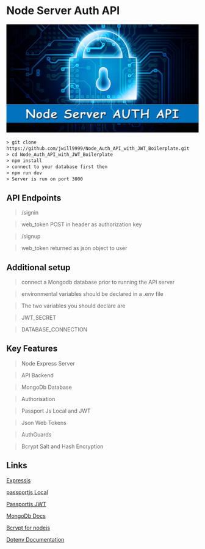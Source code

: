 # Node Server Auth API

<div align="center">
<img src="./assets/images/auth.png" />
</div>

```
> git clone https://github.com/jwill9999/Node_Auth_API_with_JWT_Boilerplate.git
> cd Node_Auth_API_with_JWT_Boilerplate
> npm install
> connect to your database first then
> npm run dev
> Server is run on port 3000
```
## API Endpoints

> /signin

> web_token POST in header as authorization key 

> /signup

> web_token returned as json object to user 


## Additional setup

> connect a Mongodb database prior to running the API server

> environmental variables should be declared in a .env file

> The two variables you should declare are

> JWT_SECRET

> DATABASE_CONNECTION



## Key Features

> Node Express Server

> API Backend

> MongoDb Database   

> Authorisation

> Passport Js Local and JWT 

> Json Web Tokens

> AuthGuards

> Bcrypt Salt and Hash Encryption


## Links

[Expressjs](https://expressjs.com/)

[passportjs Local](http://passportjs.org/docs/username-password)

[Passportjs JWT](https://github.com/themikenicholson/passport-jwt)

[MongoDb Docs](https://docs.mongodb.com/manual/)

[Bcrypt for nodejs](https://github.com/shaneGirish/bcrypt-nodejs)

[Dotenv Documentation](https://www.npmjs.com/package/dotenv)


